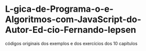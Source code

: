 # L-gica-de-Programa-o-e-Algoritmos-com-JavaScript-do-Autor-Ed-cio-Fernando-Iepsen
códigos originais dos exemplos e dos exercícios dos 10 capítulos
